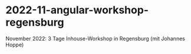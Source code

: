 # 2022-11-angular-workshop-regensburg
November 2022: 3 Tage Inhouse-Workshop in Regensburg (mit Johannes Hoppe)
